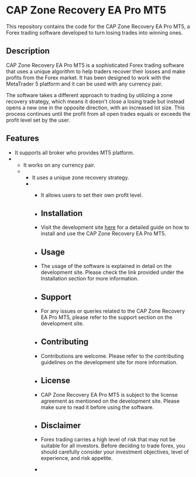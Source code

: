# CAP Zone Recovery EA Pro MT5

This repository contains the code for the CAP Zone Recovery EA Pro MT5, a Forex trading software developed to turn losing trades into winning ones.

## Description

CAP Zone Recovery EA Pro MT5 is a sophisticated Forex trading software that uses a unique algorithm to help traders recover their losses and make profits from the Forex market. It has been designed to work with the MetaTrader 5 platform and it can be used with any currency pair.

The software takes a different approach to trading by utilizing a zone recovery strategy, which means it doesn't close a losing trade but instead opens a new one in the opposite direction, with an increased lot size. This process continues until the profit from all open trades equals or exceeds the profit level set by the user.

## Features

- It supports all broker who provides MT5 platform.
- - It works on any currency pair.
  - - It uses a unique zone recovery strategy.
    - - It allows users to set their own profit level.
     
      - ## Installation
     
      - Visit the development site [here](https://forexroboteasy.com/forex-robot-review/review-cap-zone-recovery-ea-pro-mt5-turn-losing-trades-into-winning-trades/) for a detailed guide on how to install and use the CAP Zone Recovery EA Pro MT5.
     
      - ## Usage
     
      - The usage of the software is explained in detail on the development site. Please check the link provided under the Installation section for more information.
     
      - ## Support
     
      - For any issues or queries related to the CAP Zone Recovery EA Pro MT5, please refer to the support section on the development site.
     
      - ## Contributing
     
      - Contributions are welcome. Please refer to the contributing guidelines on the development site for more information.
     
      - ## License
     
      - CAP Zone Recovery EA Pro MT5 is subject to the license agreement as mentioned on the development site. Please make sure to read it before using the software.
     
      - ## Disclaimer
     
      - Forex trading carries a high level of risk that may not be suitable for all investors. Before deciding to trade forex, you should carefully consider your investment objectives, level of experience, and risk appetite.
      - 
